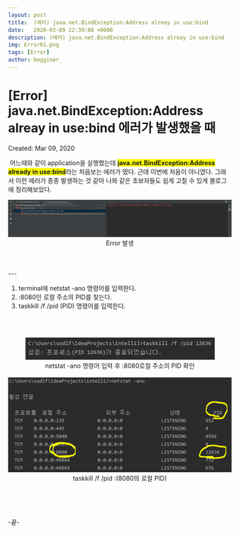 ```yaml
---
layout: post
title:  (에러) java.net.BindException:Address alreay in use:bind
date:   2020-03-09 22:39:00 +0000
description: (에러) java.net.BindException:Address alreay in use:bind
img: Error01.png
tags: [Error]
author: begginer_
---
```



# [Error] java.net.BindException:Address alreay in use:bind 에러가 발생했을 때

Created: Mar 09, 2020

&nbsp;어느때와 같이 application을 실행했는데 <span style="background-color:yellow; font-weight:bold;">java.net.BindException:Address already in use:bind</span>라는 처음보는 에러가 떴다. 근데 이번에 처음이 아니였다. 그래서 이런 에러가 종종 발생하는 것 같아 나와 같은 초보자들도 쉽게 고칠 수 있게 블로그에 정리해보았다.

<center><img src = "/assets/img/Error/01.png"></center>

<center>Error 발생</center>
<br><br><br>
---

1. terminal에 netstat -ano 명령어를 입력한다.
2. :8080인 로컬 주소의 PID를 찾는다.
3. taskkill /f /pid (PID) 명령어를 입력한다.

<br><br>
<center><img src = "/assets/img/Error/02.png"></center>


<center>netstat -ano 명령어 입력 후 :8080로컬 주소의 PID 확인</center>


<br>
<center><img src = "/assets/img/Error/03.png"></center>


<center>taskkill /f /pid :(8080의 로컬 PID)</center>

<br><br><br>

-끝-